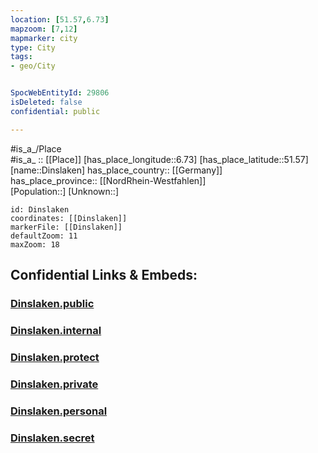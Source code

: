 ```yaml
---
location: [51.57,6.73] 
mapzoom: [7,12] 
mapmarker: city 
type: City
tags:
- geo/City


SpocWebEntityId: 29806
isDeleted: false
confidential: public

---
```

#is_a_/Place  
#is_a_ :: [[Place]] 
[has_place_longitude::6.73] 
[has_place_latitude::51.57] 
[name::Dinslaken] 
has_place_country:: [[Germany]]  
has_place_province:: [[NordRhein-Westfahlen]]  
[Population::] 
[Unknown::] 


```leaflet
id: Dinslaken
coordinates: [[Dinslaken]] 
markerFile: [[Dinslaken]] 
defaultZoom: 11 
maxZoom: 18
```


## Confidential Links & Embeds: 

### [Dinslaken.public](/_public/\Earth\Continent\Europe\Europe~Central\Germany\Germany~West\Nordrhein-Westfalen\counties~NW\Wesel\cities~WeselDinslaken.public.md) 

### [Dinslaken.internal](/_internal/\Earth\Continent\Europe\Europe~Central\Germany\Germany~West\Nordrhein-Westfalen\counties~NW\Wesel\cities~WeselDinslaken.internal.md) 

### [Dinslaken.protect](/_protect/\Earth\Continent\Europe\Europe~Central\Germany\Germany~West\Nordrhein-Westfalen\counties~NW\Wesel\cities~WeselDinslaken.protect.md) 

### [Dinslaken.private](/_private/\Earth\Continent\Europe\Europe~Central\Germany\Germany~West\Nordrhein-Westfalen\counties~NW\Wesel\cities~WeselDinslaken.private.md) 

### [Dinslaken.personal](/_personal/\Earth\Continent\Europe\Europe~Central\Germany\Germany~West\Nordrhein-Westfalen\counties~NW\Wesel\cities~WeselDinslaken.personal.md) 

### [Dinslaken.secret](/_secret/\Earth\Continent\Europe\Europe~Central\Germany\Germany~West\Nordrhein-Westfalen\counties~NW\Wesel\cities~WeselDinslaken.secret.md)

